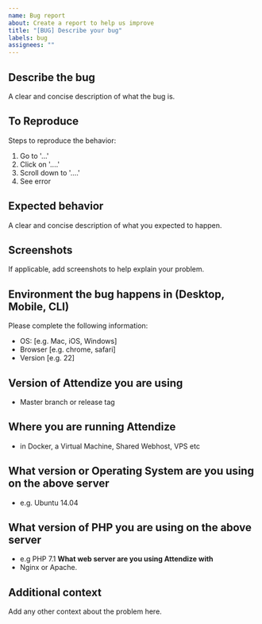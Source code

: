 ```yaml
---
name: Bug report
about: Create a report to help us improve
title: "[BUG] Describe your bug"
labels: bug
assignees: ""
---
```


## Describe the bug

A clear and concise description of what the bug is.

## To Reproduce

Steps to reproduce the behavior:

1. Go to '...'
2. Click on '....'
3. Scroll down to '....'
4. See error

## Expected behavior

A clear and concise description of what you expected to
happen.

## Screenshots

If applicable, add screenshots to help explain your problem.

## Environment the bug happens in (Desktop, Mobile, CLI)

Please complete the following information:

- OS: [e.g. Mac, iOS, Windows]
- Browser [e.g. chrome, safari]
- Version [e.g. 22]

## Version of Attendize you are using

- Master branch or release tag

## Where you are running Attendize

- in Docker, a Virtual Machine, Shared Webhost, VPS etc

## What version or Operating System are you using on the above server

- e.g. Ubuntu 14.04

## What version of PHP you are using on the above server

- e.g PHP 7.1 **What web server are you using Attendize with**
- Nginx or Apache.

## Additional context

Add any other context about the problem here.
